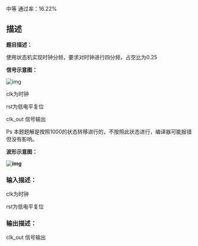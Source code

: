 中等 通过率：16.22%

## 描述



**题目描述：**  



使用状态机实现时钟分频，要求对时钟进行四分频，占空比为0.25



**信号示意图：**

![img](https://uploadfiles.nowcoder.com/images/20220320/110_1647783790489/C747E9275E3FB197F86FFE6B500D361D)





clk为时钟

rst为低电平复位

clk_out 信号输出

Ps 本题题解是按照1000的状态转移进行的，不按照此状态进行，编译器可能报错但没有影响。



**波形示意图：**

**![img](https://uploadfiles.nowcoder.com/images/20220320/110_1647784107789/5532F95F2810E20291D7F30BCEAF2C3A)**

### 输入描述：

clk为时钟

rst为低电平复位

### 输出描述：

clk_out 信号输出